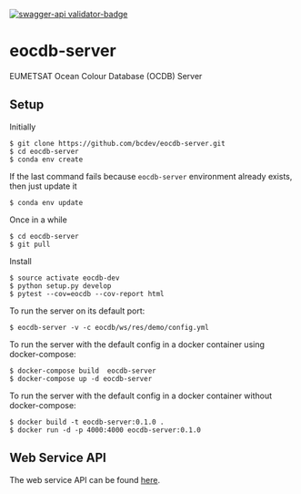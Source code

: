 [![swagger-api validator-badge]({https://github.com/bcdev/eocdb-server/tree/master/eocdb/ws/res/openapi.yml}task-list-api-swagger-definition.yaml)](./eocdb/ws/res/openapi.yml)

# eocdb-server

EUMETSAT Ocean Colour Database (OCDB) Server

## Setup

Initially

    $ git clone https://github.com/bcdev/eocdb-server.git
    $ cd eocdb-server
    $ conda env create

If the last command fails because `eocdb-server` environment already exists, then just update it

    $ conda env update

Once in a while

    $ cd eocdb-server
    $ git pull

Install

    $ source activate eocdb-dev
    $ python setup.py develop
    $ pytest --cov=eocdb --cov-report html

To run the server on its default port:

    $ eocdb-server -v -c eocdb/ws/res/demo/config.yml
    
To run the server with the default config in a docker container using docker-compose:

    $ docker-compose build  eocdb-server
    $ docker-compose up -d eocdb-server
    
 To run the server with the default config in a docker container without docker-compose:
 
    $ docker build -t eocdb-server:0.1.0 .
    $ docker run -d -p 4000:4000 eocdb-server:0.1.0

## Web Service API

The web service API can be found [here](https://app.swaggerhub.com/apis-docs/forman/eocdb-server/0.1.0-dev.1).